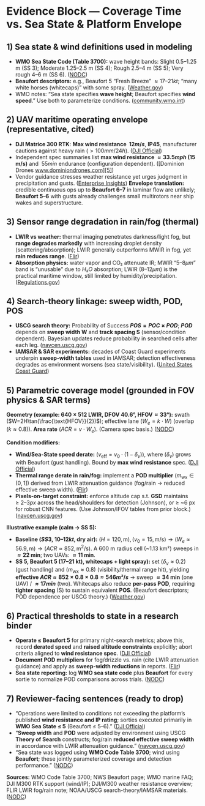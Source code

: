 # Evidence Block — Coverage Time vs. Sea State & Platform Envelope

## 1) Sea state & wind definitions used in modeling

* **WMO Sea State Code (Table 3700):** wave height bands: Slight 0.5–1.25 m (SS 3); Moderate 1.25–2.5 m (SS 4); Rough 2.5–4 m (SS 5); Very rough 4–6 m (SS 6). ([NODC][1])
* **Beaufort descriptors:** e.g., Beaufort 5 “Fresh Breeze” $≈ 17–21 kt$; “many white horses (whitecaps)” with some spray. ([Weather.gov][2])
* WMO notes: “Sea state specifies **wave height**; Beaufort specifies **wind speed**.” Use both to parameterize conditions. ([community.wmo.int][3])

## 2) UAV maritime operating envelope (representative, cited)

* **DJI Matrice 300 RTK**: **Max wind resistance $~12 m/s$**, **IP45**, manufacturer cautions against heavy rain ($> 100 mm/24 h$). ([DJI Official][4])
* Independent spec summaries list **max wind resistance $≈ 33.5 mph$ (15 m/s)** and $~55 min$ endurance (configuration dependent). ([Dominion Drones www.dominiondrones.com][5])
* Vendor guidance stresses weather resistance yet urges judgment in precipitation and gusts. ([Enterprise Insights][6])
  **Envelope translation:** credible continuous ops up to **Beaufort 6–7** in laminar flow are unlikely; **Beaufort 5–6** with gusts already challenges small multirotors near ship wakes and superstructure.

## 3) Sensor range degradation in rain/fog (thermal)

* **LWIR vs weather:** thermal imaging penetrates darkness/light fog, but **range degrades markedly** with increasing droplet density (scattering/absorption); LWIR generally outperforms MWIR in fog, yet **rain reduces range**. ([Flir][7])
* **Absorption physics:** water vapor and CO₂ attenuate IR; MWIR “$5–8 µm$” band is “unusable” due to $H₂O$ absorption; LWIR ($8–12 µm$) is the practical maritime window, still limited by humidity/precipitation. ([Regulations.gov][8])

## 4) Search-theory linkage: sweep width, POD, POS

* **USCG search theory:** Probability of Success **$POS = POC × POD$**; **$POD$** depends on **sweep width W** and **track spacing S** (sensor/condition dependent). Bayesian updates reduce probability in searched cells after each leg. ([navcen.uscg.gov][9])
* **IAMSAR & SAR experiments:** decades of Coast Guard experiments underpin **sweep-width tables** used in IAMSAR; detection effectiveness degrades as environment worsens (sea state/visibility). ([United States Coast Guard][10])

## 5) Parametric coverage model (grounded in FOV physics & SAR terms)

**Geometry (example: $640×512$ LWIR, DFOV $40.6°$, HFOV$≈33°$):** swath ($W=2H\tan(\frac{\text{HFOV}}{2})$); effective lane ($W_e = k\cdot W$) (overlap ($k≈0.8$)). **Area rate** ($ACR = v\cdot W_e$). (Camera spec basis.) ([NODC][1])

**Condition modifiers:**

* **Wind/Sea-State speed derate:** ($v_{\text{eff}} = v_0 \cdot (1-\delta_v$)), where ($\delta_v$) grows with Beaufort (gust handling). Bound by **max wind resistance** spec. ([DJI Official][4])
* **Thermal range derate in rain/fog:** implement a **POD multiplier** ($m_{\text{wx}}\in(0,1]$) derived from LWIR attenuation guidance (fog/rain → reduced effective sweep width). ([Flir][7])
* **Pixels-on-target constraint:** enforce altitude cap s.t. **GSD** maintains $≥ ~2–3 px$ across the head/shoulders for detection (Johnson), or ≥ ~6 px for robust CNN features. (Use Johnson/IFOV tables from prior block.) ([navcen.uscg.gov][9])

**Illustrative example (calm → SS 5):**

* **Baseline ($SS 3, ~10–12 kt$, dry air):** ($H=120,\text{m}), (v_0=15,\text{m/s}) → (W_e≈56.9,\text{m}) → (ACR≈852,\text{m}^2/\text{s}$). A 600 m radius cell (~1.13 km²) sweeps in **$≈22$ min**; two UAVs: **$≈11$ min**.
* **SS 5, Beaufort 5 (17–21 kt), whitecaps + light spray):** set ($\delta_v≈0.2$) (gust handling) and ($m_{\text{wx}}≈0.8$) (visibility/thermal range hit), yielding **effective $ACR ≈ 852×0.8×0.8 ≈ 546 m²/s$** → sweep **$≈34$ min** (one UAV) / **$≈17 min$** (two). Whitecaps also reduce **per-pass POD**, requiring **tighter spacing** (S) to sustain equivalent **POS**. (Beaufort descriptors; POD dependence per USCG theory.) ([Weather.gov][2])

## 6) Practical thresholds to state in a research binder

* **Operate ≤ Beaufort 5** for primary night-search metrics; above this, record **derated speed** and **raised altitude constraints** explicitly; abort criteria aligned to **wind resistance spec**. ([DJI Official][4])
* **Document POD multipliers** for fog/drizzle vs. rain (cite LWIR attenuation guidance) and apply as **sweep-width reductions** in reports. ([Flir][7])
* **Sea state reporting:** log **WMO sea state code** plus **Beaufort** for every sortie to normalize POD comparisons across trials. ([NODC][1])

## 7) Reviewer-facing sentences (ready to drop)

* “Operations were limited to conditions not exceeding the platform’s published **wind resistance and IP rating**; sorties executed primarily in **WMO Sea State ≤ 5** (Beaufort ≤ 5–6).” ([DJI Official][4])
* “**Sweep width** and **POD** were adjusted by environment using USCG **Theory of Search** constructs; fog/rain **reduced effective sweep width** in accordance with LWIR attenuation guidance.” ([navcen.uscg.gov][9])
* “Sea state was logged using **WMO Code Table 3700**; wind using **Beaufort**; these jointly parameterized coverage and detection performance.” ([NODC][1])

**Sources:** WMO Code Table 3700; NWS Beaufort page; WMO marine FAQ; DJI M300 RTK support (wind/IP); DJI/M300 weather resistance overview; FLIR LWIR fog/rain note; NOAA/USCG search-theory/IAMSAR materials. ([NODC][1])

[1]: https://www.nodc.noaa.gov/gtspp/document/codetbls/wmocodes/table3700.html?utm_source=chatgpt.com "About WMO Code Table 3700"
[2]: https://www.weather.gov/pqr/beaufort?utm_source=chatgpt.com "Beaufort Scale"
[3]: https://community.wmo.int/en/activity-areas/Marine/About/FAQs?utm_source=chatgpt.com "Marine Frequently Asked Questions"
[4]: https://www.dji.com/support/product/matrice-300?utm_source=chatgpt.com "Support for Matrice 300 RTK"
[5]: https://www.dominiondrones.com/pages/dji-matrice-300-rtk-specifications?srsltid=AfmBOoouVY4rWIDX9LEaKNKUSOC0KBdlYDY6A86Y2NKwNqxNbsIyqess&utm_source=chatgpt.com "DJI Matrice 300 RTK Specifications"
[6]: https://enterprise-insights.dji.com/blog/matrice-300-weather-resistance?utm_source=chatgpt.com "Just How Weather Resistant is the Matrice 300 RTK? - Insights"
[7]: https://www.flir.com/discover/rd-science/can-thermal-imaging-see-through-fog-and-rain/?srsltid=AfmBOoqKYXqYP0E0yB-vp0jSLfpyeL_zEv4yXHc0Wzz6w-19VvJO3IaO&utm_source=chatgpt.com "Can Thermal Imaging See Through Fog and Rain?"
[8]: https://downloads.regulations.gov/NOAA-NMFS-2016-0008-0019/attachment_10.pdf?utm_source=chatgpt.com "COMPARISON OF MEDIUM AND LONG WAVE ..."
[9]: https://navcen.uscg.gov/sites/default/files/pdf/Theory_of_Search.pdf?utm_source=chatgpt.com "The Theory of Search - A Simplified Explanation - navcen"
[10]: https://www.dco.uscg.mil/Portals/9/CG-5R/nsarc/LSA%20-%20Simple%20Design%20Volume%20II%20Appendixes%205-20-06.pdf?utm_source=chatgpt.com "A Simple Guide to Conducting Ground Search and Rescue ..."
